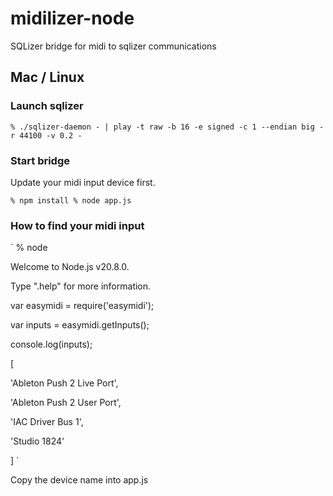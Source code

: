 # midilizer-node

SQLizer bridge for midi to sqlizer communications

## Mac / Linux

### Launch sqlizer

`
% ./sqlizer-daemon - | play -t raw -b 16 -e signed -c 1 --endian big -r 44100 -v 0.2 -
`

### Start bridge

Update your midi input device first.

`
% npm install
% node app.js
`

### How to find your midi input

`
% node

Welcome to Node.js v20.8.0.

Type ".help" for more information.

var easymidi = require('easymidi');

var inputs = easymidi.getInputs();

console.log(inputs);

[

  'Ableton Push 2 Live Port',

  'Ableton Push 2 User Port',

  'IAC Driver Bus 1',

  'Studio 1824'
  
]
`

Copy the device name into app.js
